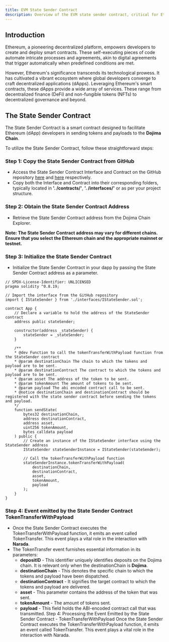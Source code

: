 ```yaml
---
title: EVM State Sender Contract
description: Overview of the EVM state sender contract, critical for Ethereum compatibility within Dojima Network.
---
```


## Introduction

  Ethereum, a pioneering decentralized platform, empowers developers to create and deploy smart contracts. These self-executing pieces of code automate intricate processes and agreements, akin to digital agreements that trigger automatically when predefined conditions are met.

  However, Ethereum's significance transcends its technological prowess. It has cultivated a vibrant ecosystem where global developers converge to craft decentralized applications (dApps). Leveraging Ethereum's smart contracts, these dApps provide a wide array of services. These range from decentralized finance (DeFi) and non-fungible tokens (NFTs) to decentralized governance and beyond.

## The State Sender Contract

  The State Sender Contract is a smart contract designed to facilitate Ethereum (dApp) developers in sending tokens and payloads to the **Dojima Chain**.  
  
  To utilize the State Sender Contract, follow these straightforward steps:
### Step 1: Copy the State Sender Contract from GitHub

  * Access the State Sender Contract Interface and Contract on the GitHub repository [here](https://github.com/dojimanetwork/dojima-evm-contracts/blob/dojima-contracts/contracts/interfaces/IStateSender.sol) and [here](https://github.com/dojimanetwork/dojima-evm-contracts/blob/dojima-contracts/contracts/StateSender.sol) respectively.
  * Copy both the Interface and Contract into their corresponding folders, typically located in **'. /contracts/'**, **'. /interfaces/'** or as per your project structure.

### Step 2: Obtain the State Sender Contract Address

  * Retrieve the State Sender Contract address from the Dojima Chain Explorer.

  **Note: The State Sender Contract address may vary for different chains. 
    Ensure that you select the Ethereum chain and the appropriate mainnet or testnet.** 

### Step 3: Initialize the State Sender Contract

  * Initialize the State Sender Contract in your dapp by passing the State Sender Contract address as a parameter.

```solidity
// SPDX-License-Identifier: UNLICENSED
pragma solidity ^0.8.19;

// Import the interface from the GitHub repository
import { IStateSender } from './interfaces/IStateSender.sol';

contract App {
    // Declare a variable to hold the address of the StateSender contract
    address public stateSender;

    constructor(address _stateSender) {
        stateSender = _stateSender;
    }
  
    /**
    * @dev Function to call the tokenTransferWithPayload function from the StateSender contract
    * @param destinationChain The chain to which the tokens and payload are to be sent.
    * @param destinationContract The contract to which the tokens and payload are to be sent.
    * @param asset The address of the token to be sent.
    * @param tokenAmount The amount of tokens to be sent.
    * @param payload The abi encoded contract call to be sent.
    * @notice destinationChain and destinationContract should be registered with the state sender contract before sending the tokens and payload.
    */
    function sendState(
        bytes32 destinationChain,
        address destinationContract,
        address asset,
        uint256 tokenAmount,
        bytes calldata payload
    ) public {
        // Create an instance of the IStateSender interface using the StateSender address
        IStateSender stateSenderInstance = IStateSender(stateSender);

        // Call the tokenTransferWithPayload function
        stateSenderInstance.tokenTransferWithPayload(
            destinationChain,
            destinationContract,
            asset,
            tokenAmount,
            payload
        );
    }
}
```

### Step 4: Event emitted by the State Sender Contract TokenTransferWithPayload
  * Once the State Sender Contract executes the TokenTransferWithPayload function, it emits an event called TokenTransfer. This event plays a vital role in the interaction with **Narada**.
  * The TokenTransfer event furnishes essential information in its parameters:
    * **depositID** - This identifier uniquely identifies deposits on the Dojima chain. It is relevant only when the destinationChain is **Dojima**.
    * **destinationChain** -  This denotes the specific chain to which the tokens and payload have been dispatched.
    * **destinationContract** - It signifies the target contract to which the tokens and payload are delivered.
    * **asset** - This parameter contains the address of the token that was sent.
    * **tokenAmount** - The amount of tokens sent.
    * **payload** - This field holds the ABI-encoded contract call that was transmitted.
      Step 4: Processing the Event Emitted by the State Sender Contract - TokenTransferWithPayload
      Once the State Sender Contract executes the TokenTransferWithPayload function, it emits an event called TokenTransfer. This event plays a vital role in the interaction with Narada.